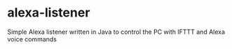 # alexa-listener
Simple Alexa listener written in Java to control the PC with IFTTT and Alexa voice commands
